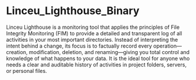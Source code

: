 # Linceu_Lighthouse_Binary
Linceu Lighthouse is a monitoring tool that applies the principles of File Integrity Monitoring (FIM) to provide a detailed and transparent log of all activities in your most important directories. Instead of interpreting the intent behind a change, its focus is to factually record every operation—creation, modification, deletion, and renaming—giving you total control and knowledge of what happens to your data. It is the ideal tool for anyone who needs a clear and auditable history of activities in project folders, servers, or personal files.
